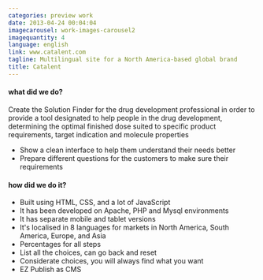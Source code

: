 ```yaml
---
categories: preview work
date: 2013-04-24 00:04:04
imagecarousel: work-images-carousel2
imagequantity: 4
language: english
link: www.catalent.com
tagline: Multilingual site for a North America-based global brand
title: Catalent
---
```


#### what did we do?
Create the Solution Finder for the drug development professional in order to provide a tool designated to help people in the drug development, determining the optimal finished dose suited to specific product requirements, target indication and molecule properties
* Show a clean interface to help them understand their needs better
* Prepare different questions for the customers to make sure their requirements

#### how did we do it?
* Built using HTML, CSS, and a lot of JavaScript
* It has been developed on Apache, PHP and Mysql environments
* It has separate mobile and tablet versions 
* It's localised in 8 languages for markets in North America, South America, Europe, and Asia
* Percentages for all steps
* List all the choices, can go back and reset
* Considerate choices, you will always find what you want
* EZ Publish as CMS